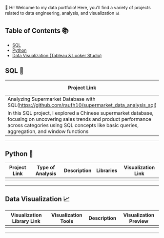 👋 Hi! Welcome to my data portfolio! Here, you'll find a variety of projects related to data engineering, analysis, and visualization 📊

## Table of Contents 📚

- [SQL](#sql)
- [Python](#python)
- [Data Visualization (Tableau & Looker Studio)](#data-visualization)

## SQL 📝

| Project Link | Type of Analysis | Description | Visualization Link |
|---|---|---|---|
| Analyzing Supermarket Database with SQL(https://github.com/raufh10/supermarket_data_analysis_sql) | EDA | 
In this SQL project, I explored a Chinese supermarket database, focusing on uncovering sales trends and product performance across categories using SQL concepts like basic queries, aggregation, and window functions | [Sales Performance Dashboard](https://public.tableau.com/views/SalesPerformanceDashboardv2_0/Dashboard?:language=en-US&:sid=&:display_count=n&:origin=viz_share_link) |

***

## Python 🐍

| Project Link | Type of Analysis | Description | Libraries | Visualization Link |
|---|---|---|---|---|
|   |   |   |   |   |

***

## Data Visualization 📈

| Visualization Library Link | Visualization Tools | Description | Visualization Preview
|---|---|---|---|
|   |   |   |   |

***
